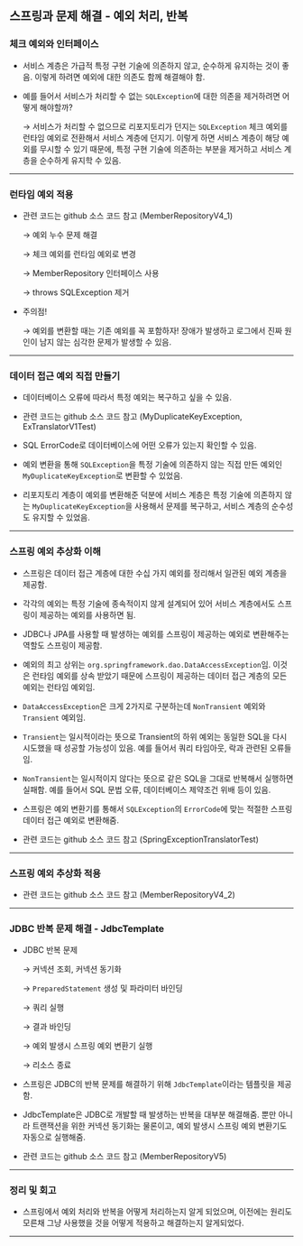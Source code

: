 ## 스프링과 문제 해결 - 예외 처리, 반복

### 체크 예외와 인터페이스

- 서비스 계층은 가급적 특정 구현 기술에 의존하지 않고, 순수하게 유지하는 것이 좋음. 이렇게 하려면 예외에 대한 의존도 함께 해결해야 함.

- 예를 들어서 서비스가 처리할 수 없는 `SQLException`에 대한 의존을 제거하려면 어떻게 해야할까?

  → 서비스가 처리할 수 없으므로 리포지토리가 던지는 `SQLException` 체크 예외를 런타임 예외로 전환해서 서비스 계층에 던지기. 이렇게 하면 서비스 계층이 해당 예외를 무시할 수 있기 때문에, 특정 구현 기술에 의존하는 부분을 제거하고 서비스 계층을 순수하게 유지학 수 있음.

---

### 런타임 예외 적용

- 관련 코드는 github 소스 코드 참고 (MemberRepositoryV4_1)

  → 예외 누수 문제 해결

  → 체크 예외를 런타임 예외로 변경

  → MemberRepository 인터페이스 사용

  → throws SQLException 제거

- 주의점!

  → 예외를 변환할 때는 기존 예외를 꼭 포함하자! 장애가 발생하고 로그에서 진짜 원인이 남지 않는 심각한 문제가 발생할 수 있음.

---

### 데이터 접근 예외 직접 만들기

- 데이터베이스 오류에 따라서 특정 예외는 복구하고 싶을 수 있음.

- 관련 코드는 github 소스 코드 참고 (MyDuplicateKeyException, ExTranslatorV1Test)

- SQL ErrorCode로 데이터베이스에 어떤 오류가 있는지 확인할 수 있음.

- 예외 변환을 통해 `SQLException`을 특정 기술에 의존하지 않는 직접 만든 예외인 `MyDuplicateKeyException`로 변환할 수 있었음.

- 리포지토리 계층이 예외를 변환해준 덕분에 서비스 계층은 특정 기술에 의존하지 않는 `MyDuplicateKeyException`을 사용해서 문제를 복구하고, 서비스 계층의 순수성도 유지할 수 있었음.

---

### 스프링 예외 추상화 이해

- 스프링은 데이터 접근 계층에 대한 수십 가지 예외를 정리해서 일관된 예외 계층을 제공함.

- 각각의 예외는 특정 기술에 종속적이지 않게 설계되어 있어 서비스 계층에서도 스프링이 제공하는 예외를 사용하면 됨.

- JDBC나 JPA를 사용할 때 발생하는 예외를 스프링이 제공하는 예외로 변환해주는 역할도 스프링이 제공함.

- 예외의 최고 상위는 `org.springframework.dao.DataAccessException`임. 이것은 런타임 예외를 상속 받았기 때문에 스프링이 제공하는 데이터 접근 계층의 모든 예외는 런타임 예외임.

- `DataAccessException`은 크게 2가지로 구분하는데 `NonTransient` 예외와 `Transient` 예외임.

- `Transient`는 일시적이라는 뜻으로 Transient의 하위 예외는 동일한 SQL을 다시 시도했을 때 성공할 가능성이 있음. 예를 들어서 쿼리 타임아웃, 락과 관련된 오류들임.

- `NonTransient`는 일시적이지 않다는 뜻으로 같은 SQL을 그대로 반복해서 실행하면 실패함. 예를 들어서 SQL 문법 오류, 데이터베이스 제약조건 위배 등이 있음.

- 스프링은 예외 변환기를 통해서 `SQLException`의 `ErrorCode`에 맞는 적절한 스프링 데이터 접근 예외로 변환해줌.

- 관련 코드는 github 소스 코드 참고 (SpringExceptionTranslatorTest)

---

### 스프링 예외 추상화 적용

- 관련 코드는 github 소스 코드 참고 (MemberRepositoryV4_2)

---

### JDBC 반복 문제 해결 - JdbcTemplate

- JDBC 반복 문제

  → 커넥션 조회, 커넥션 동기화

  → `PreparedStatement` 생성 및 파라미터 바인딩

  → 쿼리 실행

  → 결과 바인딩

  → 예외 발생시 스프링 예외 변환기 실행

  → 리소스 종료

- 스프링은 JDBC의 반복 문제를 해결하기 위해 `JdbcTemplate`이라는 템플릿을 제공함.

- JdbcTemplate은 JDBC로 개발할 때 발생하는 반복을 대부분 해결해줌. 뿐만 아니라 트랜잭션을 위한 커넥션 동기화는 물론이고, 예외 발생시 스프링 예외 변환기도 자동으로 실행해줌.

- 관련 코드는 github 소스 코드 참고 (MemberRepositoryV5)

---

### 정리 및 회고

- 스프링에서 예외 처리와 반복을 어떻게 처리하는지 알게 되었으며, 이전에는 원리도 모른채 그냥 사용했을 것을 어떻게 적용하고 해결하는지 알게되었다.

---

